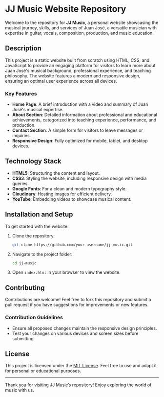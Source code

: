 # JJ Music Website Repository

Welcome to the repository for **JJ Music**, a personal website showcasing the musical journey, skills, and services of Juan José, a versatile musician with expertise in guitar, vocals, composition, production, and music education.

## Description
This project is a static website built from scratch using HTML, CSS, and JavaScript to provide an engaging platform for visitors to learn more about Juan José's musical background, professional experience, and teaching philosophy. The website features a modern and responsive design, ensuring an optimal user experience across all devices.

### Key Features
- **Home Page**: A brief introduction with a video and summary of Juan José's musical expertise.
- **About Section**: Detailed information about professional and educational achievements, categorized into teaching experience, performance, and production.
- **Contact Section**: A simple form for visitors to leave messages or inquiries.
- **Responsive Design**: Fully optimized for mobile, tablet, and desktop devices.

## Technology Stack
- **HTML5**: Structuring the content and layout.
- **CSS3**: Styling the website, including responsive design with media queries.
- **Google Fonts**: For a clean and modern typography style.
- **Cloudinary**: Hosting images for efficient delivery.
- **YouTube**: Embedding videos to showcase musical content.

## Installation and Setup
To get started with the website:

1. Clone the repository:
   ```bash
   git clone https://github.com/your-username/jj-music.git
   ```
2. Navigate to the project folder:
   ```bash
   cd jj-music
   ```
3. Open `index.html` in your browser to view the website.


## Contributing
Contributions are welcome! Feel free to fork this repository and submit a pull request if you have suggestions for improvements or new features.

### Contribution Guidelines
- Ensure all proposed changes maintain the responsive design principles.
- Test your changes on various devices and screen sizes before submitting.

## License
This project is licensed under the [MIT License](LICENSE). Feel free to use and adapt it for personal or educational purposes.

---

Thank you for visiting JJ Music’s repository! Enjoy exploring the world of music with us.

